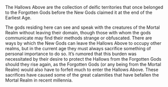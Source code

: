 The Hallows Above are the collection of deific territories that once belonged to the Forgotten Gods before the New Gods claimed it at the end of the Earliest Age. 

The gods residing here can see and speak with the creatures of the Mortal Realm without leaving their domain, though those with whom the gods communicate may find their methods strange or obfuscated. There are ways by which the New Gods can leave the Hallows Above to occupy other realms, but in the current age they must always sacrifice something of personal importance to do so. It’s rumored that this burden was necessitated by their desire to protect the Hallows from the Forgotten Gods should they rise again, as the Forgotten Gods (or any being from the Mortal Realm) would also have to forfeit much to enter the Hallows Above. These sacrifices have caused some of the great calamities that have befallen the Mortal Realm in recent millennia.